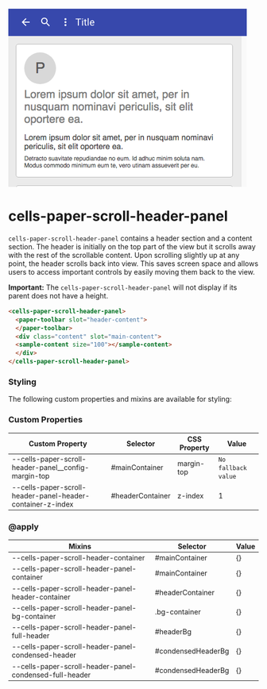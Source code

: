 ![cells-paper-scroll-header-panel screenshot](cells-paper-scroll-header-panel.png)

# cells-paper-scroll-header-panel

`cells-paper-scroll-header-panel` contains a header section and a content section.  The
header is initially on the top part of the view but it scrolls away with the
rest of the scrollable content.  Upon scrolling slightly up at any point, the
header scrolls back into view.  This saves screen space and allows users to
access important controls by easily moving them back to the view.

__Important:__ The `cells-paper-scroll-header-panel` will not display if its parent does not have a height.

```html
<cells-paper-scroll-header-panel>
  <paper-toolbar slot="header-content">
  </paper-toolbar>
  <div class="content" slot="main-content">
  <sample-content size="100"></sample-content>
  </div>
</cells-paper-scroll-header-panel>
```

### Styling

The following custom properties and mixins are available for styling:

### Custom Properties
| Custom Property                                            | Selector         | CSS Property | Value               |
| ---------------------------------------------------------- | ---------------- | ------------ | ------------------- |
| --cells-paper-scroll-header-panel__config-margin-top       | #mainContainer   | margin-top   | `No fallback value` |
| --cells-paper-scroll-header-panel-header-container-z-index | #headerContainer | z-index      |  1                  |
### @apply
| Mixins                                                  | Selector           | Value |
| ------------------------------------------------------- | ------------------ | ----- |
| --cells-paper-scroll-header-container                   | #mainContainer     | {}    |
| --cells-paper-scroll-header-panel-container             | #mainContainer     | {}    |
| --cells-paper-scroll-header-panel-header-container      | #headerContainer   | {}    |
| --cells-paper-scroll-header-panel-bg-container          | .bg-container      | {}    |
| --cells-paper-scroll-header-panel-full-header           | #headerBg          | {}    |
| --cells-paper-scroll-header-panel-condensed-header      | #condensedHeaderBg | {}    |
| --cells-paper-scroll-header-panel-condensed-full-header | #condensedHeaderBg | {}    |
